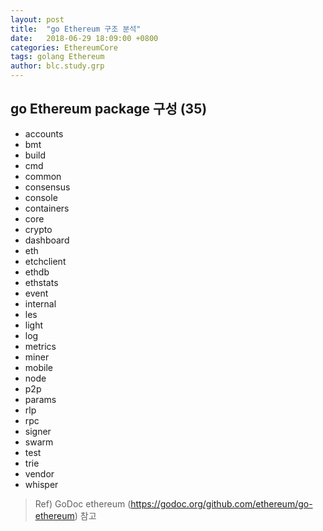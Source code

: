 ```yaml
---
layout: post
title:  "go Ethereum 구조 분석"
date:   2018-06-29 18:09:00 +0800
categories: EthereumCore
tags: golang Ethereum 
author: blc.study.grp
---
```


## go Ethereum package 구성 (35)

* accounts
* bmt
* build
* cmd
* common
* consensus
* console
* containers
* core
* crypto
* dashboard
* eth
* etchclient
* ethdb
* ethstats
* event
* internal
* les
* light
* log
* metrics
* miner
* mobile
* node
* p2p
* params
* rlp
* rpc
* signer
* swarm
* test
* trie
* vendor
* whisper

> Ref)
> GoDoc ethereum (https://godoc.org/github.com/ethereum/go-ethereum) 참고
